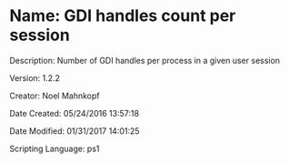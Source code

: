﻿# Name: GDI handles count per session

Description: Number of GDI handles per process in a given user session

Version: 1.2.2

Creator: Noel Mahnkopf

Date Created: 05/24/2016 13:57:18

Date Modified: 01/31/2017 14:01:25

Scripting Language: ps1

